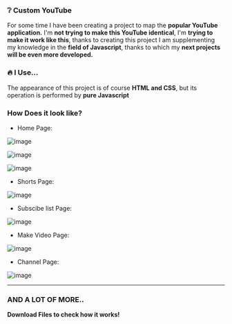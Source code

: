 ### ❔ Custom YouTube

 For some time I have been creating a project to map the **popular YouTube application.** I'm **not trying to make this YouTube identical**, I'm **trying to make it work like this**, thanks to creating this project I am supplementing my knowledge in the **field of Javascript**, thanks to which my **next projects will be even more developed.**
 
### 🔥 I Use...
 
  The appearance of this project is of course **HTML and CSS**, but its operation is performed by **pure Javascript**
  
###  How Does it look like?

- Home Page:


![image](https://user-images.githubusercontent.com/75419729/205480579-0ce1b8ea-469e-441b-a894-9c9ed0b4c0c1.png)


![image](https://user-images.githubusercontent.com/75419729/205480601-13c1747a-1a0d-4acb-8396-d815eddd2149.png)


![image](https://user-images.githubusercontent.com/75419729/205480616-fb8d9267-040c-40c8-861a-edda6ef0cf48.png)


- Shorts Page:


![image](https://user-images.githubusercontent.com/75419729/205480645-d877ad2f-5a58-4182-80b7-cdabf2a4f7ab.png)


- Subscibe list Page:


![image](https://user-images.githubusercontent.com/75419729/205480673-eca4fcbc-e9d2-41a1-8ca9-cbb3cf08dd5b.png)


- Make Video Page:


![image](https://user-images.githubusercontent.com/75419729/205480694-cb508dab-eac9-4b0f-8e83-32ffaf2a6af6.png)


- Channel Page:


![image](https://user-images.githubusercontent.com/75419729/205480706-21bc22f8-7a21-455f-88d5-03aef4113972.png)


---

### AND A LOT OF MORE..

**Download Files to check how it works!**
